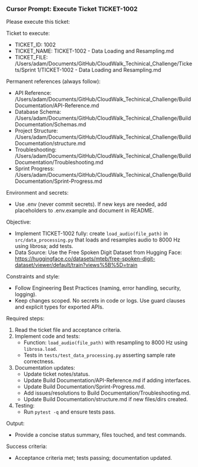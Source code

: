 ### Cursor Prompt: Execute Ticket TICKET-1002

Please execute this ticket:

Ticket to execute:
- TICKET_ID: 1002
- TICKET_NAME: TICKET-1002 - Data Loading and Resampling.md
- TICKET_FILE: /Users/adam/Documents/GitHub/CloudWalk_Techinical_Challenge/Tickets/Sprint 1/TICKET-1002 - Data Loading and Resampling.md

Permanent references (always follow):
- API Reference: /Users/adam/Documents/GitHub/CloudWalk_Techinical_Challenge/Build Documentation/API-Reference.md
- Database Schema: /Users/adam/Documents/GitHub/CloudWalk_Techinical_Challenge/Build Documentation/Schemas.md
- Project Structure: /Users/adam/Documents/GitHub/CloudWalk_Techinical_Challenge/Build Documentation/structure.md
- Troubleshooting: /Users/adam/Documents/GitHub/CloudWalk_Techinical_Challenge/Build Documentation/Troubleshooting.md
- Sprint Progress: /Users/adam/Documents/GitHub/CloudWalk_Techinical_Challenge/Build Documentation/Sprint-Progress.md

Environment and secrets:
- Use .env (never commit secrets). If new keys are needed, add placeholders to .env.example and document in README.

Objective:
- Implement TICKET-1002 fully: create `load_audio(file_path)` in `src/data_processing.py` that loads and resamples audio to 8000 Hz using librosa; add tests.
- Data Source: Use the Free Spoken Digit Dataset from Hugging Face: https://huggingface.co/datasets/mteb/free-spoken-digit-dataset/viewer/default/train?views%5B%5D=train

Constraints and style:
- Follow Engineering Best Practices (naming, error handling, security, logging).
- Keep changes scoped. No secrets in code or logs. Use guard clauses and explicit types for exported APIs.

Required steps:
1) Read the ticket file and acceptance criteria.
2) Implement code and tests:
   - Function: `load_audio(file_path)` with resampling to 8000 Hz using `librosa.load`.
   - Tests in `tests/test_data_processing.py` asserting sample rate correctness.
3) Documentation updates:
   - Update ticket notes/status.
   - Update Build Documentation/API-Reference.md if adding interfaces.
   - Update Build Documentation/Sprint-Progress.md.
   - Add issues/resolutions to Build Documentation/Troubleshooting.md.
   - Update Build Documentation/structure.md if new files/dirs created.
4) Testing:
   - Run `pytest -q` and ensure tests pass.

Output:
- Provide a concise status summary, files touched, and test commands.

Success criteria:
- Acceptance criteria met; tests passing; documentation updated. 